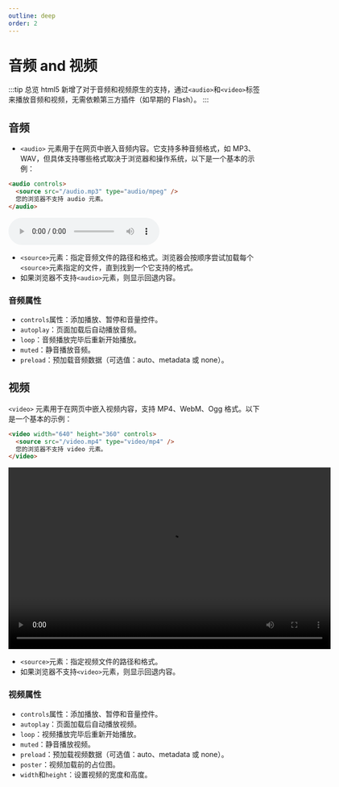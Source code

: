 ```yaml
---
outline: deep
order: 2
---
```


# 音频 and 视频

<ArticleMetadata />

:::tip 总览
html5 新增了对于音频和视频原生的支持，通过`<audio>`和`<video>`标签来播放音频和视频，无需依赖第三方插件（如早期的 Flash）。
:::

## 音频

- `<audio>` 元素用于在网页中嵌入音频内容。它支持多种音频格式，如 MP3、WAV，但具体支持哪些格式取决于浏览器和操作系统，以下是一个基本的示例：

```html
<audio controls>
  <source src="/audio.mp3" type="audio/mpeg" />
  您的浏览器不支持 audio 元素。
</audio>
```

<audio controls autoplay>  
  <source src="/audio.mp3" type="audio/mpeg">  
  您的浏览器不支持 audio 元素。  
</audio>

- `<source>`元素：指定音频文件的路径和格式。浏览器会按顺序尝试加载每个`<source>`元素指定的文件，直到找到一个它支持的格式。
- 如果浏览器不支持`<audio>`元素，则显示回退内容。

### 音频属性

- `controls`属性：添加播放、暂停和音量控件。
- `autoplay`：页面加载后自动播放音频。
- `loop`：音频播放完毕后重新开始播放。
- `muted`：静音播放音频。
- `preload`：预加载音频数据（可选值：auto、metadata 或 none）。

## 视频

`<video>` 元素用于在网页中嵌入视频内容，支持 MP4、WebM、Ogg 格式。以下是一个基本的示例：

```html
<video width="640" height="360" controls>
  <source src="/video.mp4" type="video/mp4" />
  您的浏览器不支持 video 元素。
</video>
```

<video width="640" height="360" controls>
  <source src="/video.mp4" type="video/mp4" />
  您的浏览器不支持 video 元素。
</video>

- `<source>`元素：指定视频文件的路径和格式。
- 如果浏览器不支持`<video>`元素，则显示回退内容。

### 视频属性

- `controls`属性：添加播放、暂停和音量控件。
- `autoplay`：页面加载后自动播放视频。
- `loop`：视频播放完毕后重新开始播放。
- `muted`：静音播放视频。
- `preload`：预加载视频数据（可选值：auto、metadata 或 none）。
- `poster`：视频加载前的占位图。
- `width`和`height`：设置视频的宽度和高度。

<LastUpdated time="2024/11/5 22:40:11"/>

